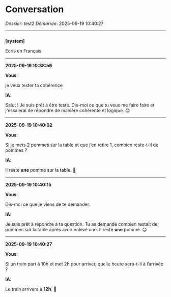 # Conversation
_Dossier_: test2
_Démarrée_: 2025-09-19 10:40:27

---

###   
**[system]**


Ecris en Français


---
**2025-09-19 10:38:56**

**Vous**:

je veux tester ta cohérence

**IA**:

Salut !  Je suis prêt à être testé. Dis-moi ce que tu veux me faire faire et j'essaierai de répondre de manière cohérente et logique. 😊

---
**2025-09-19 10:40:02**

**Vous**:

Si je mets 2 pommes sur la table et que j’en retire 1, combien reste-t-il de pommes ?

**IA**:

Il reste **une** pomme sur la table. 🍎

---
**2025-09-19 10:40:15**

**Vous**:

Dis-moi ce que je viens de te demander.

**IA**:

Je suis prêt à répondre à ta question. Tu as demandé combien restait de pommes sur la table après avoir enlevé une.  Il reste **une** pomme. 😊

---
**2025-09-19 10:40:27**

**Vous**:

Si un train part à 10h et met 2h pour arriver, quelle heure sera-t-il à l’arrivée ?

**IA**:

Le train arrivera à **12h**. 🚂
